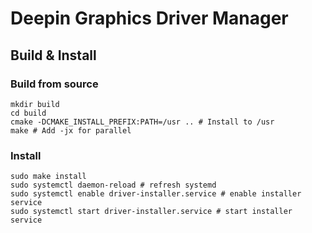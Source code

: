 # Deepin Graphics Driver Manager

## Build & Install
### Build from source
```
mkdir build
cd build
cmake -DCMAKE_INSTALL_PREFIX:PATH=/usr .. # Install to /usr
make # Add -jx for parallel
```

### Install
```
sudo make install
sudo systemctl daemon-reload # refresh systemd
sudo systemctl enable driver-installer.service # enable installer service
sudo systemctl start driver-installer.service # start installer service
```